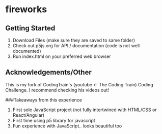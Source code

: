 # fireworks




## Getting Started 
1. Download Files (make sure they are saved to same folder)
2. Check out p5js.org for API / documentation (code is not well documented)
3. Run index.html on your preferred web browser

## Acknowledgements/Other
This is my fork of CodingTrain's (youtube <- The Coding Train) Coding Challenge. I recommend checking his videos out!

###Takeaways from this experience
1. First sole JavaScript project (not fully intertwined with HTML/CSS or React/Angular)
2. First time using p5 library for javascript
3. Fun experience with JavaScript.. looks beautiful too
